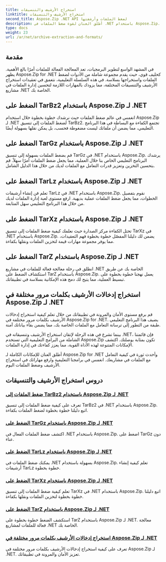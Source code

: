 ```yaml
---
title: استخراج الأرشيف والتنسيقات
linktitle: استخراج الأرشيف والتنسيقات
second_title: Aspose.Zip .NET API لضغط الملفات وأرشفتها
description: أطلق العنان لقوة ضغط الملفات في .NET باستخدام Aspose.Zip. تعلم كيفية ضغط الملفات إلى تنسيقات مختلفة مثل TarBz2 وTarGz وTarZ للتخزين الفعال.
type: docs
weight: 23
url: /ar/net/archive-extraction-and-formats/
---
```


## مقدمة

في المشهد الواسع لتطوير البرمجيات، تعد المعالجة الفعالة للملفات أمرًا بالغ الأهمية. يظهر Aspose.Zip for .NET كحليف قوي، حيث يقدم مجموعة شاملة من الأدوات لضغط الملفات واستخراجها بسلاسة. في هذه السلسلة التعليمية، نتعمق في تعقيدات استخراج الأرشيف والتنسيقات المختلفة، مما يزودك بالمهارات اللازمة لتحسين إدارة الملفات في مشاريع .NET الخاصة بك.

## الضغط على TarBz2 باستخدام Aspose.Zip لـ .NET

انغمس في عالم ضغط الملفات حيث نرشدك خطوة بخطوة خلال استخدام Aspose.Zip لـ .NET لضغط الملفات إلى تنسيق TarBz2. تجتمع الكفاءة مع البساطة في هذا البرنامج التعليمي، مما يضمن أن ملفاتك ليست مضغوطة فحسب، بل يمكن نقلها بسهولة أيضًا.

## الضغط على TarGz باستخدام Aspose.Zip لـ .NET

قم بضغط الملفات بسهولة إلى تنسيق TarGz في .NET باستخدام Aspose.Zip. يرشدك البرنامج التعليمي الخاص بنا خلال العملية، مما يجعل ضغط الملفات أمرًا سهلاً. قم بتحسين التخزين وتعزيز قدرات التعامل مع الملفات لديك من خلال هذا الدليل الشامل.

## الضغط على TarLz باستخدام Aspose.Zip لـ .NET

تعلم فن إنشاء أرشيفات TarLz في .NET باستخدام Aspose.Zip. نقوم بتفصيل الخطوات، مما يجعل ضغط الملفات عملية بديهية. ارفع مستوى لعبة إدارة الملفات لديك من خلال هذا البرنامج التعليمي سهل المتابعة.

## الضغط على TarXz باستخدام Aspose.Zip لـ .NET

تحتل الكفاءة مركز الصدارة حيث نعلمك كيفية ضغط الملفات إلى تنسيق TarXz في .NET باستخدام Aspose.Zip. يضمن لك دليلنا المفصّل خطوة بخطوة فهم التعقيدات، مما يوفر مجموعة مهارات قيمة لتخزين الملفات ونقلها بكفاءة.

## الضغط على TarZ باستخدام Aspose.Zip لـ .NET

انطلق في رحلة معالجة فعالة للملفات في مشاريع .NET الخاصة بك عن طريق استكشاف الضغط على TarZ باستخدام Aspose.Zip. يعمل نهجنا خطوة بخطوة على تبسيط العملية، مما يتيح لك دمج هذه الإمكانية بسلاسة في تطبيقاتك.

## استخراج إدخالات الأرشيف بكلمات مرور مختلفة في Aspose.Zip لـ .NET

قم برفع مستوى الأمان والمرونة في تطبيقاتك من خلال تعلم كيفية استخراج إدخالات الأرشيف بكلمات مرور مختلفة في Aspose.Zip for .NET. يضيف هذا البرنامج التعليمي طبقة من التطور إلى ترسانة التعامل مع الملفات الخاصة بك، مما يضمن بقاء بياناتك آمنة.

بينما تشرع في هذه الرحلة لإتقان استخراج الأرشيف وتنسيقاته في .NET، فإن قائمتنا الشاملة من البرامج التعليمية التي تستخدم Aspose.Zip تكون بمثابة بوصلتك. اكتشف الإمكانات المتنوعة لهذه الأداة القوية، مما يعزز كفاءتك في إدارة الملفات.

أطلق العنان للإمكانات الكاملة لـ Aspose.Zip for .NET وأحدث ثورة في كيفية التعامل مع الملفات في مشاريعك. انغمس في برامجنا التعليمية وارفع مهاراتك في استخراج الأرشيف وضغط الملفات اليوم.

## دروس استخراج الأرشيف والتنسيقات
### [ضغط الملفات إلى TarBz2 باستخدام Aspose.Zip لـ .NET](./compress-to-tar-bz2/)
تعرف على كيفية ضغط الملفات إلى تنسيق TarBz2 في .NET باستخدام Aspose.Zip. اتبع دليلنا خطوة بخطوة لضغط الملفات بكفاءة.
### [الضغط على TarGz باستخدام Aspose.Zip لـ .NET](./compress-to-tar-gz/)
اكتشف ضغط الملفات الفعال في .NET باستخدام Aspose.Zip. اضغط على TarGz دون عناء.
### [الضغط على TarLz باستخدام Aspose.Zip لـ .NET](./compress-to-tar-lz/)
يمكنك ضغط الملفات في .NET بسهولة باستخدام Aspose.Zip. تعلم كيفية إنشاء أرشيفات TarLz خطوة بخطوة.
### [الضغط على TarXz باستخدام Aspose.Zip لـ .NET](./compress-to-tar-xz/)
تعلم كيفية ضغط الملفات إلى تنسيق TarXz في .NET باستخدام Aspose.Zip. اتبع دليلنا خطوة بخطوة لتخزين الملفات ونقلها بكفاءة.
### [الضغط على TarZ باستخدام Aspose.Zip لـ .NET](./compress-to-tar-z/)
استكشف الضغط خطوة بخطوة على TarZ باستخدام Aspose.Zip لـ .NET. معالجة فعالة للملفات لمشاريع .NET الخاصة بك.
### [استخراج إدخالات الأرشيف بكلمات مرور مختلفة في Aspose.Zip لـ .NET](./extract-archive-different-passwords/)
تعرف على كيفية استخراج إدخالات الأرشيف بكلمات مرور مختلفة في Aspose.Zip لـ .NET. تعزيز الأمان والمرونة في تطبيقاتك.
